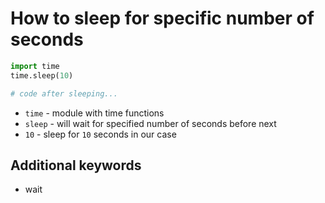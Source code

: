 # How to sleep for specific number of seconds

```python
import time
time.sleep(10)

# code after sleeping...
```

- `time` - module with time functions
- `sleep` - will wait for specified number of seconds before next 
- `10` - sleep for `10` seconds in our case


## Additional keywords
- wait
